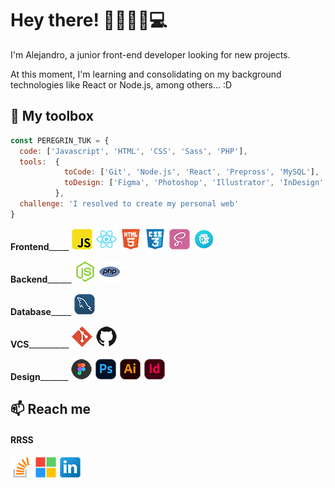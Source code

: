 # Hey there! 👋🏼🧔🏼💻
I'm Alejandro, a junior front-end developer looking for new projects.

At this moment, I'm learning and consolidating on my background technologies like React or Node.js, among others... :D


<!--## 🧰 Skills and more...-->
## 🧰 My toolbox
```js
const PEREGRIN_TUK = {
  code: ['Javascript', 'HTML', 'CSS', 'Sass', 'PHP'],
  tools:  {
            toCode: ['Git', 'Node.js', 'React', 'Prepross', 'MySQL'],
            toDesign: ['Figma', 'Photoshop', 'Illustrator', 'InDesign', 'WordPress']
          },
  challenge: 'I resolved to create my personal web'
}
```
<!--_____________ -->
<strong>Frontend</strong>_____ 
[![JavaScript](img/tch-JS-XS.png)](https://developer.mozilla.org/es/docs/Web/JavaScript)
[![React](img/tch-React-XS.png)](https://es.reactjs.org/docs/getting-started.html)
[![HTML](img/tch-HTML-XS.png)](https://developer.mozilla.org/es/docs/Web/HTML)
[![CSS](img/tch-CSS-XS.png)](https://developer.mozilla.org/es/docs/Web/CSS)
[![Sass](img/tch-Sass-XS.png)](https://sass-lang.com/documentation/)
[![Prepros](img/tch-Prepros-XS.png)](https://prepros.io/help/getting-started)

<strong>Backend</strong>______ 
[![Node](img/tch-Node-XS.png)](https://nodejs.org/es/docs/)
[![PHP](img/tch-PHP-XS.png)](https://www.php.net/manual/es/getting-started.php)

<strong>Database</strong>_____ 
[![MySQL](img/tch-MySQL-XS.png)](https://dev.mysql.com/doc/)

<strong>VCS</strong>__________ 
[![Git](img/tch-Git-XS.png)](https://git-scm.com/doc)
[![GitHub](img/rrss-GitHub-XS.png)](https://github.com/about)

<strong>Design</strong>_______ 
[![Figma](img/dsgn-Figma-XS.png)](https://www.figma.com/about/)
[![Photoshop](img/dsgn-Photoshop-XS.png)](https://helpx.adobe.com/es/support/photoshop.html)
[![Illustrator](img/dsgn-Illustrator-XS.png)](https://helpx.adobe.com/es/support/illustrator.html)
[![Indesign](img/dsgn-Indesign-XS.png)](https://helpx.adobe.com/es/support/indesign.html)

<!--
## 👨🏻‍💻 Projects

- 🌐 Projecto 1 - Breve descripción.
- 🌐 Projecto 2 - Breve descripción.
- 👾 Projecto 3 - Breve descripción.
- 🤖 Projecto 4 - Breve descripción.
- ...

-->

## 📫 Reach me

#### RRSS
[![Stack Overflow](img/rrss-StackOverflow-XS.png)](https://stackoverflow.com/users/17573223/peregrintuk)
[![Microsoft Docs](img/rrss-MicrosoftDocs-XS.png)](https://docs.microsoft.com/es-es/users/peregintuk/)
[![LinkedIn](img/rrss-LinkedIn-XS.png)](https://www.linkedin.com/in/peregrintuk/)